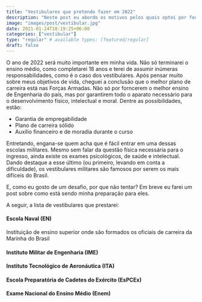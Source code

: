 ```yaml
---
title: "Vestibulares que pretendo fazer em 2022"
description: "Neste post eu abordo os motivos pelos quais optei por focar em vestibulares militares"
image: "images/post/vestibular.jpg"
date: 2021-01-24T18:19:25+06:00
categories: ["vestibular"]
type: "regular" # available types: [featured/regular]
draft: false
---
```


O ano de 2022 será muito importante em minha vida. Não só terminarei o ensino médio, como completarei 18 anos e terei de assumir inúmeras responsabilidades, como é o caso dos vestibulares. Após pensar muito sobre meus objetivos de vida, cheguei a conclusão que o melhor plano de carreira está nas Forças Armadas. Não só por forncerem o melhor ensino de Engenharia do país, mas por garantirem todo o aparato necessário para o desenvolvimento físico, intelectual e moral. Dentre as possibilidades, estão:

- Garantia de empregabilidade
- Plano de carreira sólido
- Auxílio financeiro e de moradia durante o curso

Entretando, engana-se quem acha que é fácil entrar em uma dessas escolas militares. Mesmo sem falar da questão física necessária para o ingresso, ainda existe os exames psicológicos, de saúde e intelectual. Dando destaque a esse último (ou primeiro, levando em conta a dificuldade), os vestibulares militares são famosos por serem os mais difíceis do Brasil.

E, como eu gosto de um desafio, por que não tentar? Em breve eu farei um post sobre como está sendo minha preparação para eles.

A seguir, a lista de vestibulares que prestarei:

#### Escola Naval (EN)
Instituição de ensino superior onde são formados os oficiais de carreira da Marinha do Brasil

#### Instituto Militar de Engenharia (IME)

#### Instituto Tecnológico de Aeronáutica (ITA)

#### Escola Preparatória de Cadetes do Exército (EsPCEx)

#### Exame Nacional do Ensino Médio (Enem)
